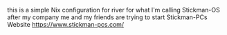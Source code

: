 this is a simple Nix configuration for river for what I'm calling Stickman-OS after my company me and my friends are trying to start Stickman-PCs
Website https://www.stickman-pcs.com/
